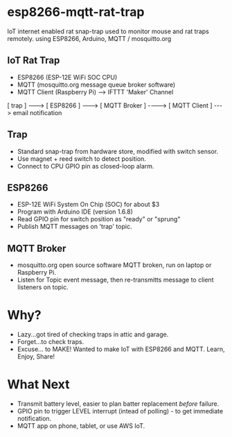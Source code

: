 # esp8266-mqtt-rat-trap
IoT internet enabled rat snap-trap used to monitor mouse and rat traps remotely. using ESP8266, Arduino, MQTT / mosquitto.org

## IoT Rat Trap

* ESP8266 (ESP-12E WiFi SOC CPU)
* MQTT (mosquitto.org message queue broker software)
* MQTT Client (Raspberry Pi) --> IFTTT 'Maker' Channel

[ trap ] ---> [ ESP8266 ] ---> [ MQTT Broker ] ----> [ MQTT Client ] ---> email notification

## Trap
 - Standard snap-trap from hardware store, modified with switch sensor.
 - Use magnet + reed switch to detect position.
 - Connect to CPU GPIO pin as closed-loop alarm.

## ESP8266
 - ESP-12E WiFi System On Chip (SOC) for about $3
 - Program with Arduino IDE (version 1.6.8)
 - Read GPIO pin for switch position as "ready" or "sprung"
 - Publish MQTT messages on 'trap' topic.

## MQTT Broker
 - mosquitto.org open source software  MQTT broken, run on laptop or Raspberry Pi.
 - Listen for Topic event message, then re-transmitts message to client listeners on topic.

# Why?
 * Lazy...got tired of checking traps in attic and garage.
 * Forget...to check traps.
 * Excuse... to MAKE! Wanted to make IoT with ESP8266 and MQTT. Learn, Enjoy, Share!

#  What Next
 * Transmit battery level, easier to plan batter replacement *before* failure.
 * GPIO pin to trigger LEVEL interrupt (intead of polling) - to get immediate notification.
 * MQTT app on phone, tablet, or use AWS IoT.
